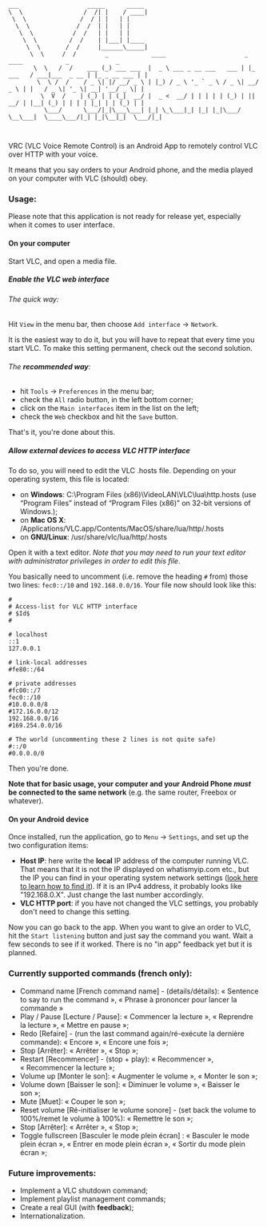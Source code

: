 ```
___                   _____      _____ 
\  \                 /  /| |    / ____|
 \  \               /  / | |   | |    
  \  \             /  /  | |   | | 
   \  \           /  /   | |   | | 
    \  \         /  /    | |___| |____ 
     \  \       /  /     |______\_____|
      \  \     /  /        _            ____                      _          ____            _             _ 
       \  \   /  /    ___ (_) ___ ___  |  _ \ ___ _ __ ___   ___ | |_ ___   / ___|___  _ __ | |_ _ __ ___ | |
        \  \ /  /    / _ \| |/ __/ _ \ | |_) / _ \ '_ ` _ \ / _ \| __/ _ \ | |   / _ \| '_ \| __| '__/ _ \| |
         \  V  /    | (_) | | (_|  __/ |  _ <  __/ | | | | | (_) | ||  __/ | |__| (_) | | | | |_| | | (_) | |
          \___/      \___/|_|\___\___| |_| \_\___|_| |_| |_|\___/ \__\___|  \____\___/|_| |_|\__|_|  \___/|_|

                      
```
    
VRC (VLC Voice Remote Control) is an Android App to remotely control VLC over HTTP with your voice.

It means that you say orders to your Android phone, and the media played on your computer with VLC (should) obey.

### Usage:
Please note that this application is not ready for release yet, especially when it comes to user interface.

#### On your computer
Start VLC, and open a media file.

##### Enable the VLC web interface

###### The quick way:
Hit `View` in the menu bar, then choose `Add interface` → `Network`.

It is the easiest way to do it, but you will have to repeat that every time you start VLC. To make this setting permanent, check out the second solution.

###### The **recommended way**: 
 * hit `Tools` → `Preferences` in the menu bar;
 * check the `All` radio button, in the left bottom corner;
 * click on the `Main interfaces` item in the list on the left;
 * check the `Web` checkbox and hit the `Save` button.

That's it, you're done about this.

##### Allow external devices to access VLC HTTP interface
To do so, you will need to edit the VLC .hosts file. Depending on your operating system, this file is located:
 * on **Windows**: C:\Program Files (x86)\VideoLAN\VLC\lua\http\.hosts (use “Program Files” instead of “Program Files (x86)” on 32-bit versions of Windows.);
 * on **Mac OS X**: /Applications/VLC.app/Contents/MacOS/share/lua/http/.hosts
 * on **GNU/Linux**: /usr/share/vlc/lua/http/.hosts

Open it with a text editor. *Note that you may need to run your text editor with administrator privileges in order to edit this file*.

You basically need to uncomment (i.e. remove the heading `#` from) those two lines: `fec0::/10` and `192.168.0.0/16`. Your file now should look like this:

```
#
# Access-list for VLC HTTP interface
# $Id$
#

# localhost
::1
127.0.0.1

# link-local addresses
#fe80::/64

# private addresses
#fc00::/7
fec0::/10
#10.0.0.0/8
#172.16.0.0/12
192.168.0.0/16
#169.254.0.0/16

# The world (uncommenting these 2 lines is not quite safe)
#::/0
#0.0.0.0/0
```
Then you're done.

**Note that for basic usage, your computer and your Android Phone *must* be connected to the same network** (e.g. the same router, Freebox or whatever).

#### On your Android device
Once installed, run the application, go to `Menu` → `Settings`, and set up the two configuration items:
 * **Host IP**: here write the **local** IP address of the computer running VLC. That means that it is not the IP displayed on whatismyip.com etc., but the IP you can find in your operating system network settings ([look here to learn how to find it](http://kb.iu.edu/data/aapa.html#web)). If it is an IPv4 address, it probably looks like "192.168.0.X". Just change the last number accordingly.
 * **VLC HTTP port**: if you have not changed the VLC settings, you probably don't need to change this setting.

Now you can go back to the app. When you want to give an order to VLC, hit the `Start listening` button and just say the command you want. Wait a few seconds to see if it worked. There is no "in app" feedback yet but it is planned.


### Currently supported commands (french only):
 * Command name [French command name] - (details/détails): « Sentence to say to run the command », « Phrase à prononcer pour lancer la commande »
 * Play / Pause [Lecture / Pause]: « Commencer la lecture », « Reprendre la lecture », « Mettre en pause »;
 * Redo [Refaire] - (run the last command again/ré-exécute la dernière commande): « Encore », « Encore une fois »;
 * Stop [Arrêter]: « Arrêter », « Stop »;
 * Restart [Recommencer] - (stop + play): « Recommencer », « Recommencer la lecture »;
 * Volume up [Monter le son]: « Augmenter le volume », « Monter le son »;
 * Volume down [Baisser le son]: « Diminuer le volume », « Baisser le son »;
 * Mute [Muet]: « Couper le son »;
 * Reset volume [Ré-initialiser le volume sonore] - (set back the volume to 100%/remet le volume à 100%): « Remettre le son »;
 * Stop [Arrêter]: « Arrêter », « Stop »;
 * Toggle fullscreen [Basculer le mode plein écran] : « Basculer le mode plein écran », « Entrer en mode plein écran », « Sortir du mode plein écran »;

### Future improvements:
 * Implement a VLC shutdown command;
 * Implement playlist management commands;
 * Create a real GUI (with **feedback**);
 * Internationalization.
